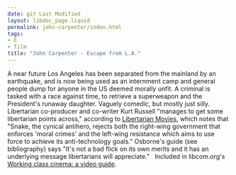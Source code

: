 ```yaml
---
date: git Last Modified
layout: libdoc_page.liquid
permalink: john-carpenter/index.html
tags:
- E
- film
title: "John Carpenter - Escape from L.A."
---
```


A near future Los Angeles has been separated from the  mainland by an earthquake, and is now being used as an internment camp and  general people dump for anyone in the US deemed morally unfit. A criminal is  tasked with a race against time, to retrieve a superweapon and the President's  runaway daughter. Vaguely comedic, but mostly just silly.
 
Libertarian co-producer and co-writer Kurt Russell  "manages to get some libertarian points across," according to <a href="http://libertarianmovies.net/E/Escape-From-LA-1996-.html">Libertarian  Movies</a>, which notes that "Snake, the cynical antihero, rejects both the  right-wing government that enforces 'moral crimes' and the left-wing resistance  which aims to use force to achieve its anti-technology goals." Osborne's guide (see bibliography) says "It's not a bad flick on  its own merits and it has an underlying message libertarians will appreciate." 
 
Included in libcom.org's <a href="https://libcom.org/library/working-class-cinema-video-guide">Working  class cinema: a video guide</a>.